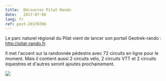 ```yaml
---
title:  Découvrez Pilat Rando
date:   2017-07-06
lang: fr
ref: post-20170706
---
```



Le parc naturel régional du Pilat vient de lancer son portail Geotrek-rando : <a href="http://pilat-rando.fr" target="_blank">http://pilat-rando.fr</a>.

Il met l'accent sur la randonnée pédestre avec 72 circuits en ligne pour le moment. Mais il contient aussi 2 circuits vélo, 2 circuits VTT et 2 circuits équestres et d'autres seront ajoutés prochainement.


<a href="http://pilat-rando.fr/" target="_blank"><img style="max-width: 100%;" src="{{ site.baseurl }}/assets/img/pnr-pilat.png"></a>

